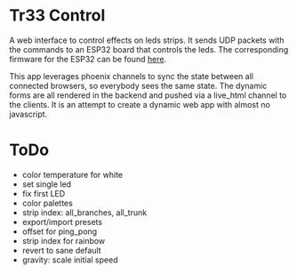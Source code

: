 # Tr33 Control

A web interface to control effects on leds strips. It sends UDP packets with the commands to an ESP32 board that controls the leds. The corresponding firmware for the ESP32 can be found [here](https://github.com/xHain-hackspace/tr33).

This app leverages phoenix channels to sync the state between all connected browsers, so everybody sees the same state. The dynamic forms are all rendered in the backend and pushed via a live_html channel to the clients. It is an attempt to create a dynamic web app with almost no javascript.


# ToDo
* color temperature for white
* set single led
* fix first LED
* color palettes
* strip index: all_branches, all_trunk
* export/import presets
* offset for ping_pong
* strip index for rainbow
* revert to sane default
* gravity: scale initial speed